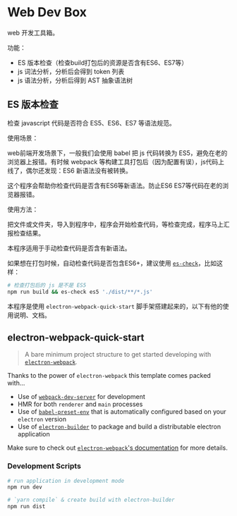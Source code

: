 # Web Dev Box
web 开发工具箱。

功能：
- ES 版本检查（检查build打包后的资源是否含有ES6、ES7等）
- js 词法分析，分析后会得到 token 列表
- js 语法分析，分析后得到 AST 抽象语法树

## ES 版本检查
检查 javascript 代码是否符合 ES5、ES6、ES7 等语法规范。

使用场景：

web前端开发场景下，一般我们会使用 babel 把 js 代码转换为 ES5，避免在老的浏览器上报错。有时候 webpack 等构建工具打包后（因为配置有误），js代码上线了，偶尔还发现：ES6 新语法没有被转换。

这个程序会帮助你检查代码是否含有ES6等新语法。防止ES6 ES7等代码在老的浏览器报错。

使用方法：

把文件或文件夹，导入到程序中，程序会开始检查代码，等检查完成，程序马上汇报检查结果。

本程序适用于手动检查代码是否含有新语法。

如果想在打包时候，自动检查代码是否包含ES6+，建议使用 [`es-check`](https://www.npmjs.com/package/es-check)，比如这样：
```bash
# 检查打包后的 js 是不是 ES5
npm run build && es-check es5 './dist/**/*.js'
```

本程序是使用 `electron-webpack-quick-start` 脚手架搭建起来的，以下有他的使用说明、文档。

## electron-webpack-quick-start
> A bare minimum project structure to get started developing with [`electron-webpack`](https://github.com/electron-userland/electron-webpack).

Thanks to the power of `electron-webpack` this template comes packed with...

* Use of [`webpack-dev-server`](https://github.com/webpack/webpack-dev-server) for development
* HMR for both `renderer` and `main` processes
* Use of [`babel-preset-env`](https://github.com/babel/babel-preset-env) that is automatically configured based on your `electron` version
* Use of [`electron-builder`](https://github.com/electron-userland/electron-builder) to package and build a distributable electron application

Make sure to check out [`electron-webpack`'s documentation](https://webpack.electron.build/) for more details.

### Development Scripts

```bash
# run application in development mode
npm run dev

# `yarn compile` & create build with electron-builder
npm run dist
```
